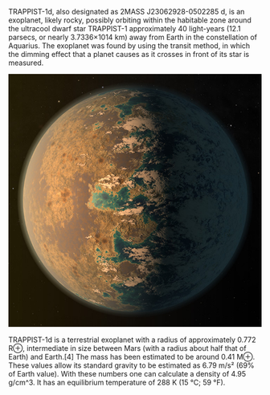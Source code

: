 
TRAPPIST-1d, also designated as 2MASS J23062928-0502285 d, is an exoplanet, likely rocky, possibly orbiting within the habitable zone around the ultracool dwarf star TRAPPIST-1 approximately 40 light-years (12.1 parsecs, or nearly 3.7336×1014 km) away from Earth in the constellation of Aquarius. The exoplanet was found by using the transit method, in which the dimming effect that a planet causes as it crosses in front of its star is measured.


<div class='pull-right' markdown="1">

![This is an image](/assets/trap1d.jpeg)

</div>

TRAPPIST-1d is a terrestrial exoplanet with a radius of approximately 0.772 R⊕, intermediate in size between Mars (with a radius about half that of Earth) and Earth.[4] The mass has been estimated to be around 0.41 M⊕. These values allow its standard gravity to be estimated as 6.79 m/s² (69% of Earth value). With these numbers one can calculate a density of 4.95 g/cm^3. It has an equilibrium temperature of 288 K (15 °C; 59 °F).
